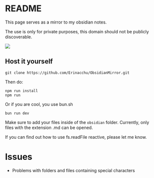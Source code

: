 # README

This page serves as a mirror to my obsidian notes. 

The use is only for private purposes, this domain should not be publicly discoverable.

![](https://i.imgur.com/8mKP2hV.png)

## Host it yourself

```git
git clone https://github.com/Erinacchu/ObsidianMirror.git
```

Then do:
```
npm run install
npm run
```
Or if you are cool, you use bun.sh

```
bun run dev
```

Make sure to add your files inside of the `obsidian` folder.
Currently, only files with the extension .md can be opened.

If you can find out how to use fs.readFile reactive, please let me know.

# Issues

* Problems with folders and files containing special characters

